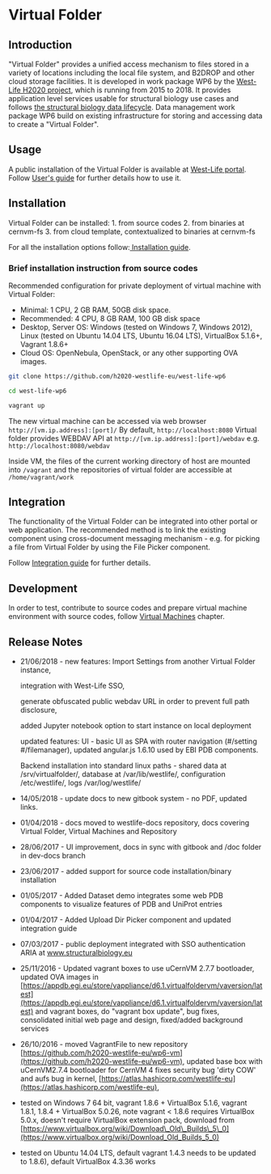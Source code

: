 # Virtual Folder

## Introduction

"Virtual Folder" provides a unified access mechanism to files stored in a variety of locations including the local file system, and B2DROP and other cloud storage facilities. It is developed in work package WP6 by the [West-Life H2020 project](https://west-life.eu), which is running from 2015 to 2018. It provides application level services usable for structural biology use cases and follows [the structural biology data lifecycle](http://internal-wiki.west-life.eu/w/images/9/9c/Assessment_of_the_life_cycle_of_structural_data_and_comparison_with_other_scientific_data.docx). Data management work package WP6 build on existing infrastructure for storing and accessing data to create a "Virtual Folder".

## Usage

A public installation of the Virtual Folder is available at [West-Life portal](https://portal.west-life.eu/virtualfolder). Follow [User's guide](users-guide/) for further details how to use it.

## Installation

Virtual Folder can be installed: 1. from source codes 2. from binaries at cernvm-fs 3. from cloud template, contextualized to binaries at cernvm-fs

For all the installation options follow:[ Installation guide](installation-guide/).

### Brief installation instruction from source codes

Recommended configuration for private deployment of virtual machine with Virtual Folder:

* Minimal: 1 CPU, 2 GB RAM, 50GB disk space.
* Recommended: 4 CPU, 8 GB RAM, 100 GB disk space
* Desktop, Server OS: Windows \(tested on Windows 7, Windows 2012\), Linux \(tested on Ubuntu 14.04 LTS, Ubuntu 16.04 LTS\), VirtualBox 5.1.6+, Vagrant 1.8.6+
* Cloud OS: OpenNebula, OpenStack, or any other supporting OVA images.

```bash
git clone https://github.com/h2020-westlife-eu/west-life-wp6

cd west-life-wp6

vagrant up
```

The new virtual machine can be accessed via web browser `http://[vm.ip.address]:[port]/` By default, `http://localhost:8080` Virtual folder provides WEBDAV API at `http://[vm.ip.address]:[port]/webdav` e.g. `http://localhost:8080/webdav`

Inside VM, the files of the current working directory of host are mounted into `/vagrant` and the repositories of virtual folder are accessible at `/home/vagrant/work`

## Integration

The functionality of the Virtual Folder can be integrated into other portal or web application. The recommended method is to link the existing component using cross-document messaging mechanism - e.g. for picking a file from Virtual Folder by using the File Picker component.

Follow [Integration guide](integration-guide/) for further details.

## Development

In order to test, contribute to source codes and prepare virtual machine environment with source codes, follow [Virtual Machines](../virtual-machines.md) chapter.

## Release Notes

* 21/06/2018 - new features: Import Settings from another Virtual Folder instance, 

  integration with West-Life SSO, 

  generate obfuscated public webdav URL in order to prevent full path disclosure,

  added Jupyter notebook option to start instance on local deployment

  updated features: UI - basic UI as SPA with router navigation \(\#/setting \#/filemanager\), updated angular.js 1.6.10 used by EBI PDB components.

  Backend installation into standard linux paths - shared data at /srv/virtualfolder/, database at /var/lib/westlife/, configuration /etc/westlife/, logs /var/log/westlife/  

* 14/05/2018 - update docs to new gitbook system - no PDF, updated links.
* 01/04/2018 - docs moved to westlife-docs repository, docs covering Virtual Folder, Virtual Machines and Repository
* 28/06/2017 - UI improvement, docs in sync with gitbook and /doc folder in dev-docs branch
* 23/06/2017 - added support for source code installation/binary installation
* 01/05/2017 - Added Dataset demo integrates some web PDB components to visualize features of PDB and UniProt entries
* 01/04/2017 - Added Upload Dir Picker component and updated integration guide
* 07/03/2017 - public deployment integrated with SSO authentication ARIA at www.structuralbiology.eu
* 25/11/2016 - Updated vagrant boxes to use uCernVM 2.7.7 bootloader, updated OVA images in [https://appdb.egi.eu/store/vappliance/d6.1.virtualfoldervm/vaversion/latest](https://appdb.egi.eu/store/vappliance/d6.1.virtualfoldervm/vaversion/latest) and vagrant boxes, do "vagrant box update", bug fixes, consolidated initial web page and design, fixed/added background services
* 26/10/2016 - moved VagrantFile to new repository [https://github.com/h2020-westlife-eu/wp6-vm](https://github.com/h2020-westlife-eu/wp6-vm), updated base box with uCernVM2.7.4 bootloader for CernVM 4 fixes security bug 'dirty COW' and aufs bug in kernel, [https://atlas.hashicorp.com/westlife-eu](https://atlas.hashicorp.com/westlife-eu), 
* tested on Windows 7 64 bit, vagrant 1.8.6 + VirtualBox 5.1.6, vagrant 1.8.1, 1.8.4 + VirtualBox 5.0.26, note vagrant &lt; 1.8.6 requires VirtualBox 5.0.x, doesn't require VirtualBox extension pack, download from [https://www.virtualbox.org/wiki/Download\_Old\_Builds\_5\_0](https://www.virtualbox.org/wiki/Download_Old_Builds_5_0)
* tested on  Ubuntu 14.04 LTS, default vagrant 1.4.3 needs to be updated to 1.8.6\), default VirtualBox 4.3.36 works

